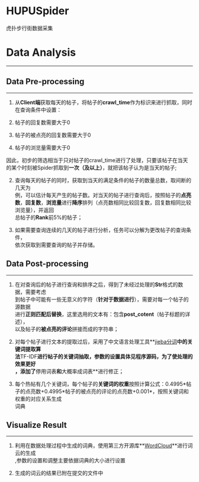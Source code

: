 # HUPUSpider
虎扑步行街数据采集
# Data Analysis

------------------------------------------------------------------------
## Data Pre-processing
------------------------------------------------------------------------
1. 从**Client端**获取每天的帖子，将帖子的**crawl_time**作为标识来进行抓取，同时在查询条件中设置：

  1. 帖子的回复数需要大于0
  2. 帖子的被点亮的回复数需要大于0
  3. 帖子的浏览量需要大于0

  因此，初步的筛选相当于只对帖子的crawl_time进行了处理，只要该帖子在当天的某个时刻被Spider抓取到**一次（及以上）**，就把该帖子认为是当天的帖子;

2. 查询每天的帖子的同时，获取到当天的满足条件的帖子的数量总数，取间断的几天为<br/>例，可以估计每天产生的帖子数。对当天的帖子进行查询后，按照帖子的**点亮数**，**回复数**，**浏览量**进行**降序**排列（点亮数相同比较回复数，回复数相同比较浏览量），并返回<br/>总帖子的**Rank**前5%的帖子；

3. 如果需要查询连续的几天的帖子进行分析，任务可以分解为更改帖子的查询条件，<br/>依次获取到需要查询的帖子并存储。

## Data Post-processing
------------------------------------------------------------------------
1. 在对查询后的帖子进行查询和排序之后，得到了未经过处理的**Str**格式的数据，需要考虑<br/>到帖子中可能有一些无意义的字符（**针对于数据进行**），需要对每一个帖子的源数据<br/>进行**正则匹配后替换**，这里选用的文本有：包含**post_cotent**（帖子标题的详述），<br/>以及帖子的**被点亮的评论**拼接而成的字符串；

2. 对每个帖子进行文本的提取过后，采用了中文语言处理工具**[jieba分词][1]**中的关键词提取算<br/>法**TF-IDF**进行帖子的关键词抽取，参数的设置具体见程序源码，为了使处理的效果更好<br/>，添加了**停用词表**和**大概率成词表**进行修正；

3. 每个热帖有几个关键词，每个帖子的**关键词的权重**按照计算公式：0.4995\*帖子的点亮数\+0.4995\*帖子的被点亮的评论的点亮数\+0.001\*，按照关键词和权重的对应关系生成<br/>词典

## Visualize Result
-------------------------------------------------------------------------
1. 利用在数据处理过程中生成的词典，使用第三方开源库**[WordCloud][2]**进行词云的生成<br/>,参数的设置和调整主要依据词典的大小进行设置

2. 生成的词云的结果已附在提交的文件中



  [1]: https://github.com/fxsjy/jieba    
  [2]: http://amueller.github.io/word_cloud/index.html

